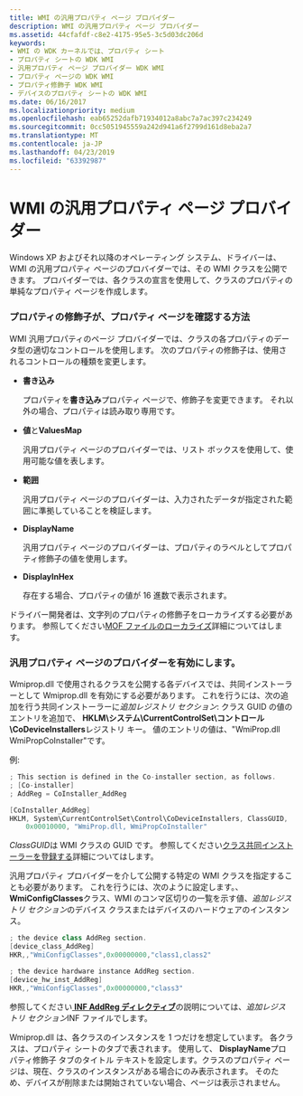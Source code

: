 ```yaml
---
title: WMI の汎用プロパティ ページ プロバイダー
description: WMI の汎用プロパティ ページ プロバイダー
ms.assetid: 44cfafdf-c8e2-4175-95e5-3c5d03dc206d
keywords:
- WMI の WDK カーネルでは、プロパティ シート
- プロパティ シートの WDK WMI
- 汎用プロパティ ページ プロバイダー WDK WMI
- プロパティ ページの WDK WMI
- プロパティ修飾子 WDK WMI
- デバイスのプロパティ シートの WDK WMI
ms.date: 06/16/2017
ms.localizationpriority: medium
ms.openlocfilehash: eab65252dafb71934012a8abc7a7ac397c234249
ms.sourcegitcommit: 0cc5051945559a242d941a6f2799d161d8eba2a7
ms.translationtype: MT
ms.contentlocale: ja-JP
ms.lasthandoff: 04/23/2019
ms.locfileid: "63392987"
---
```

# <a name="wmi-generic-property-page-provider"></a>WMI の汎用プロパティ ページ プロバイダー





Windows XP およびそれ以降のオペレーティング システム、ドライバーは、WMI の汎用プロパティ ページのプロバイダーでは、その WMI クラスを公開できます。 プロバイダーでは、各クラスの宣言を使用して、クラスのプロパティの単純なプロパティ ページを作成します。

### <a name="how-property-qualifiers-determine-the-property-page"></a>プロパティの修飾子が、プロパティ ページを確認する方法

WMI 汎用プロパティのページ プロバイダーでは、クラスの各プロパティのデータ型の適切なコントロールを使用します。 次のプロパティの修飾子は、使用されるコントロールの種類を変更します。

-   **書き込み**

    プロパティを**書き込み**プロパティ ページで、修飾子を変更できます。 それ以外の場合、プロパティは読み取り専用です。

-   **値**と**ValuesMap**

    汎用プロパティ ページのプロバイダーでは、リスト ボックスを使用して、使用可能な値を表します。

-   **範囲**

    汎用プロパティ ページのプロバイダーは、入力されたデータが指定された範囲に準拠していることを検証します。

-   **DisplayName**

    汎用プロパティ ページのプロバイダーは、プロパティのラベルとしてプロパティ修飾子の値を使用します。

-   **DisplayInHex**

    存在する場合、プロパティの値が 16 進数で表示されます。

ドライバー開発者は、文字列のプロパティの修飾子をローカライズする必要があります。 参照してください[MOF ファイルのローカライズ](localizing-mof-files.md)詳細についてはします。

### <a name="enabling-the-generic-property-page-provider"></a>汎用プロパティ ページのプロバイダーを有効にします。

Wmiprop.dll で使用されるクラスを公開する各デバイスでは、共同インストーラーとして Wmiprop.dll を有効にする必要があります。 これを行うには、次の追加を行う共同インストーラーに*追加レジストリ セクション*: クラス GUID の値のエントリを追加で、 **HKLM\\システム\\CurrentControlSet\\コントロール\\CoDeviceInstallers**レジストリ キー。 値のエントリの値は、"WmiProp.dll WmiPropCoInstaller"です。

例:

```cpp
; This section is defined in the Co-installer section, as follows.
; [Co-installer]
; AddReg = CoInstaller_AddReg

[CoInstaller_AddReg] 
HKLM, System\CurrentControlSet\Control\CoDeviceInstallers, ClassGUID,
    0x00010000, "WmiProp.dll, WmiPropCoInstaller"
```

*ClassGUID*は WMI クラスの GUID です。 参照してください[クラス共同インストーラーを登録する](https://msdn.microsoft.com/library/windows/hardware/ff549801)詳細についてはします。

汎用プロパティ プロバイダーを介して公開する特定の WMI クラスを指定することも必要があります。 これを行うには、次のように設定します。、 **WmiConfigClasses**クラス、WMI のコンマ区切りの一覧を示す値、*追加レジストリ セクション*のデバイス クラスまたはデバイスのハードウェアのインスタンス。

```cpp
; the device class AddReg section.
[device_class_AddReg]
HKR,,"WmiConfigClasses",0x00000000,"class1,class2"

; the device hardware instance AddReg section.
[device_hw_inst_AddReg]
HKR,,"WmiConfigClasses",0x00000000,"class3"
```

参照してください[ **INF AddReg ディレクティブ**](https://msdn.microsoft.com/library/windows/hardware/ff546320)の説明については、*追加レジストリ セクション*INF ファイルでします。

Wmiprop.dll は、各クラスのインスタンスを 1 つだけを想定しています。 各クラスは、プロパティ シートのタブで表されます。 使用して、 **DisplayName**プロパティ修飾子 タブのタイトル テキストを設定します。クラスのプロパティ ページは、現在、クラスのインスタンスがある場合にのみ表示されます。 そのため、デバイスが削除または開始されていない場合、ページは表示されません。

 

 




